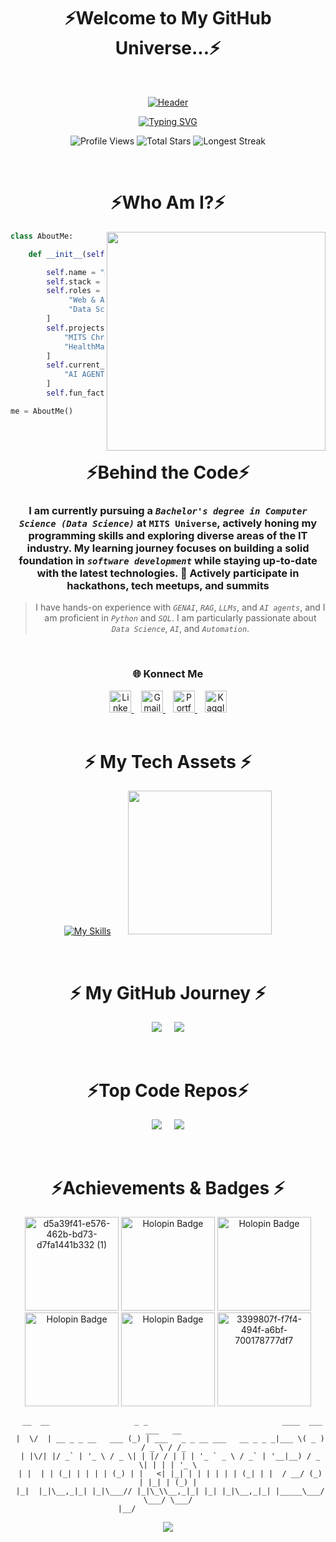 <div align="center">
  <h1>⚡<strong>Welcome to My GitHub Universe...</strong>⚡</h1>
</div>

<br>

<div align="center">
  
  [![Header](https://capsule-render.vercel.app/api?type=waving&color=0:001F3F,50:0074D9,100:7FDBFF&height=400&section=header&text=Manoj%20Kumar%20Pendem&fontSize=55&fontColor=ffffff&fontAlignY=45&animation=scaleIn&desc=Python%20Full%20Stack%20Developer%20%7C%20MERN%20Stack%20%7C%20UI%2FUX%20Designer%20%7C%20Data%20Analyst&descSize=22&descAlignY=60&stroke=00FFFF&strokeWidth=2)](https://capsule-render.vercel.app/api?type=waving&color=0:001F3F,50:0074D9,100:7FDBFF&height=400&section=header&text=Manoj%20Kumar%20Pendem&fontSize=55&fontColor=ffffff&fontAlignY=45&animation=scaleIn&desc=Python%20Full%20Stack%20Developer%20%7C%20MERN%20Stack%20%7C%20UI%2FUX%20Designer%20%7C%20Data%20Analyst&descSize=30&descAlignY=70&stroke=00FFFF&strokeWidth=4)
</div>

<div align="center">

  [![Typing SVG](https://readme-typing-svg.demolab.com?font=Space+Grotesk&weight=800&size=28&duration=4000&pause=1000&color=00F3FF&center=true&width=700&lines=🧑‍💻+I+am+Manoj+Kumar…+🤝;💻+MERN+|+Python+Full+Stack+Developer;🚀+5×+internships+|+1+year+tech+experience;🏆+3×+hackathons+|+4+live+impact+projects;🤖+Gen+AI+|+RAG+|+LLMs;🧠+Algorithmic+Mastery+in+Cpp+|+Logic+Hacker;💡+Consistency+%26+Discipline+|+Growth-focused&underline=true&underlineColor=1F51FF)](https://git.io/typing-svg)

</div>


<p align="center">
  <img src="https://komarev.com/ghpvc/?username=Manojkumar2806&label=PROFILE+VIEWS&color=1CA6FF&style=for-the-badge&labelColor=0d1117" alt="Profile Views">
  <img src="https://komarev.com/ghpvc/?username=Manojkumar2806&label=TOTAL+STARS&color=1CA6FF&style=for-the-badge&labelColor=0d1117" alt="Total Stars">
  <img src="https://komarev.com/ghpvc/?username=Manojkumar2806&label=LONGEST+STREAK&color=1CA6FF&style=for-the-badge&labelColor=0d1117" alt="Longest Streak">
</p>





 <br>
<h1 align="center">⚡Who Am I?⚡</h1>

<div align="center">
<img align="right" src="https://user-images.githubusercontent.com/74038190/229223156-0cbdaba9-3128-4d8e-8719-b6b4cf741b67.gif" width="350">

 <div align="left">   

```python
class AboutMe:

    def __init__(self):

        self.name = "🧑‍💻 Manoj Kumar Pendem"
        self.stack = "MERN | Python FSD | GenAI RAG LLM"
        self.roles = [
             "Web & AI Developer", "ML Model Fine-Tuning",
             "Data Scientist", "UI/UX Designer" 
        ]
        self.projects = [
            "MITS Chrome Extension", "Faculty Management Portal", "MITS Meetups",
            "HealthMate AI Voice Agent", "DevJobs", "CryptoTracker"
        ]
        self.current_focus = [
            "AI AGENTS", "RAG & LLM Integration", "DSA"
        ]
        self.fun_fact = "Life is like coding—trial and error!"

me = AboutMe()
  ```
 </div> 


 
 <br>

# **⚡Behind the Code⚡**


### I am currently pursuing a *`Bachelor's degree in Computer Science (Data Science)`* at **`MITS Universe`**, actively honing my programming skills and exploring diverse areas of the IT industry. My learning journey focuses on building a solid foundation in *`software development`* while staying **up-to-date** with the latest technologies. 🚀 **Actively participate in hackathons, tech meetups, and summits** 
> I have hands-on experience with *`GENAI`*, *`RAG`*, *`LLMs`*, and *`AI agents`*, and I am proficient in *`Python`* and *`SQL`*. I am particularly passionate about *`Data Science`*, *`AI`*, and *`Automation`*.


 <br>
 
###  **🌐 Konnect Me**

<div align="center">
  <a href="https://www.linkedin.com/in/manoj-kumar-pendem/" target="_blank">
    <img src="https://skillicons.dev/icons?i=linkedin" width="35px" alt="LinkedIn"/>
  </a>
  &nbsp;&nbsp;
  <a href="mailto:23691A3279@mits.ac.in" target="_blank">
    <img src="https://skillicons.dev/icons?i=gmail" width="35px" alt="Gmail"/>
  </a>
  &nbsp;&nbsp;
  <a href="https://manojprofiles.ccbp.tech" target="_blank">
    <img src="https://skillicons.dev/icons?i=vscode" width="35px" alt="Portfolio"/>
  </a>
  &nbsp;&nbsp;
  <a href="https://www.kaggle.com" target="_blank">
    <img src="https://cdn.jsdelivr.net/gh/devicons/devicon/icons/kaggle/kaggle-original.svg" width="35px" alt="Kaggle"/>
  </a>
</div>



 <br>
<h1>⚡ My Tech Assets ⚡</h1>

<div align="center">
  
  [![My Skills](https://skillicons.dev/icons?i=py,fastapi,cpp,c,react,vite,mongodb,nodejs,express,bootstrap,materialui,postman,postgres,angular,vercel,netlify,supabase,ai,tensorflow,figma,html,css,tailwind,git,github,vscode,anaconda,discord,gmail,firebase,npm,selenium,js,yarn,mysql,sklearn,opencv,discordjs&perline=8)](https://skillicons.dev)
  &nbsp;&nbsp;&nbsp;&nbsp;&nbsp;
<img src="https://github-readme-stats.vercel.app/api/top-langs/?username=Manojkumar2806&hide_border=false&layout=donut-vertical&bg_color=001F3F&title_color=7FDBFF&text_color=C0C0C0" width="230">


</div>
<div align="center">
  




</div>


 <br>
<h1>⚡ My GitHub Journey ⚡</h1>
<div align="center">

![](https://github-readme-stats.vercel.app/api?username=Manojkumar2806&hide_border=false&include_all_commits=false&count_private=false&bg_color=001F3F&title_color=00FFFF&text_color=F5F5F5&icon_color=23494E)
&nbsp;&nbsp;&nbsp;
![](https://streak-stats.demolab.com?user=Manojkumar2806&hide_border=false&background=000000&ring=00FFFF&fire=7FDBFF&currStreakLabel=FFFFFF&sideLabels=7FDBFF&currStreakNum=00FFFF&sideNums=F5F5F5&dates=BBBBBB&stroke=0074D9)


</div>


 <br>
 
# ⚡Top Code Repos⚡

<div align="center">
  
  ![](https://github-readme-stats.vercel.app/api/pin/?username=Manojkumar2806&repo=mits-chome-extension&name=MITS+Extension&bg_color=001F3F&title_color=00FFFF&text_color=F5F5F5&icon_color=00FFFF)
  &nbsp;&nbsp;&nbsp;
  ![](https://github-readme-stats.vercel.app/api/pin/?username=Manojkumar2806&repo=healthmate-ai-voice-agent-backend&name=HealthMate+AI&bg_color=001F3F&title_color=00FFFF&text_color=F5F5F5&icon_color=00FFFF)
</div>






 <br>
<h1>⚡Achievements & Badges ⚡</h1>
<div class="row" align="center">
<a href="https://credsverse.com/credentials/d5a39f41-e576-462b-bd73-d7fa1441b332"><img width="150" height="150" alt="d5a39f41-e576-462b-bd73-d7fa1441b332 (1)" src="https://github.com/user-attachments/assets/4ed81f68-3156-4886-b841-1e218866c58d" /></a> 
<img src="https://assets.holopin.io/hf2024levels/level1-sloth-code-tea-0-0-0.webp" alt="Holopin Badge" width="150" height="150">
<img src="https://assets.holopin.io/hf2024levels/level2-sloth-code-tea-0-0-0.webp" alt="Holopin Badge" width="150" height="150">
<img src="https://assets.holopin.io/hf2024levels/level3-sloth-code-tea-0-0-0.webp" alt="Holopin Badge" width="150" height="150">
<img src="https://assets.holopin.io/hf2024levels/level4-sloth-code-tea-0-0-0.webp" alt="Holopin Badge" width="150" height="150">
<a href="https://credsverse.com/credentials/3399807f-f7f4-494f-a6bf-700178777df7"><img width="150" height="150" alt="3399807f-f7f4-494f-a6bf-700178777df7" src="https://github.com/user-attachments/assets/a62a891a-bf7b-4080-8e84-7c1af7c2ebd5" /> </a>

</div>


<div align="center">

```
  __  __                   _ _                              ____  ___   ___   __  
 |  \/  | __ _ _ __   ___ (_) | ___   _ _ __ ___   __ _ _ _|___ \( _ ) / _ \ / /_  
 | |\/| |/ _` | '_ \ / _ \| | |/ / | | | '_ ` _ \ / _` | '__|__) / _ \| | | | '_ \
 | |  | | (_| | | | | (_) | |   <| |_| | | | | | | (_| | |  / __/ (_) | |_| | (_) |
 |_|  |_|\__,_|_| |_|\___// |_|\_\\__,_|_| |_| |_|\__,_|_| |_____\___/ \___/ \___/
                        |__/                                                      
```
  
</div>




[![](https://visitcount.itsvg.in/api?id=Manojkumar2806&icon=2&color=1)](https://visitcount.itsvg.in)

<!-- Proudly created with GPRM ( https://gprm.itsvg.in ) -->


